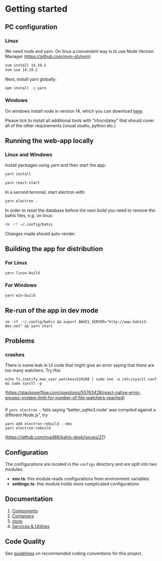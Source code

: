 # Getting started

## PC configuration

### Linux

We need node and yarn. On linux a convenient way is to use Node Version Manager (https://github.com/nvm-sh/nvm)

```bash
nvm install 14.19.2
nvm use 14.19.2
```

Next, install yarn globally:

```bash
npm install -g yarn
```

### Windows

On windows install node in version 14, which you can download [here](https://nodejs.org/download/release/v14.19.2/node-v14.19.2-x64.msi).

Please tick to install all additional tools with "chocolatey" that should cover all of the other requirements (visual studio, python etc.)

## Running the web-app locally

### Linux and Windows

Install packages using yarn and then start the app:

```bash
yarn install

yarn react-start
```

In a second terminal, start electron with:

```bash
yarn electron .
```

In order to reset the database before the next build you need to remove the bahis files, e.g. on linux:

```bash
rm -rf ~/.config/bahis
```

Changes made should auto-render.

## Building the app for distribution

### For Linux

```bash
yarn linux-build
```

### For Windows

```bash
yarn win-build
```

## Re-run of the app in dev mode

```
rm -rf  ~/.config/bahis && export BAHIS_SERVER="http://www.bahis2-dev.net" && yarn start
```

## Problems

### crashes
There is some leak in UI code that might give an error saying that there are too many watchers. Try this

```
echo fs.inotify.max_user_watches=524288 | sudo tee -a /etc/sysctl.conf && sudo sysctl -p
```

(https://stackoverflow.com/questions/55763428/react-native-error-enospc-system-limit-for-number-of-file-watchers-reached)

### 
If `yarn electron .` fails saying "better_sqlite3.node' was compiled against a different Node.js", try 

```
yarn add electron-rebuild --dev
yarn electron-rebuild
```
(https://github.com/road86/bahis-desk/issues/27)

## Configuration

The configurations are located in the `configs` directory and are split into two modules:

- **env.ts**: this module reads configurations from environment variables
- **settings.ts**: this module holds more complicated configurations

## Documentation

1. [Components](docs/Architecture/components.md)
2. [Containers](docs/Architecture/containers.md)
3. [store](docs/Architecture/store.md)
4. [Services & Utilities](docs/Architecture/services_utilities.md)

## Code Quality

See [guidelines](docs/codeQuality.md) on recommended coding conventions for this project.
